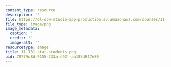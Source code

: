 ```yaml
---
content_type: resource
description: ''
file: https://ol-ocw-studio-app-production.s3.amazonaws.com/courses/11-131-educational-theory-and-practice-iii-spring-2012/70779c8d9155233ac92faa185d817e80_11-131_stat-students.png
file_type: image/png
image_metadata:
  caption: ''
  credit: ''
  image-alt: ''
resourcetype: Image
title: 11-131_stat-students.png
uid: 70779c8d-9155-233a-c92f-aa185d817e80
---
```

